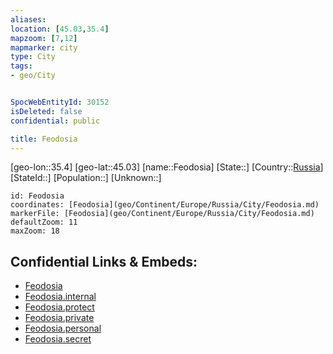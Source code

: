 ```yaml
---
aliases: 
location: [45.03,35.4]
mapzoom: [7,12] 
mapmarker: city 
type: City
tags:
- geo/City


SpocWebEntityId: 30152
isDeleted: false
confidential: public

title: Feodosia
---
```

[geo-lon::35.4]
[geo-lat::45.03]
[name::Feodosia]
[State::]
[Country::[Russia](geo/Continent/Europe/Russia.md)]
[StateId::]
[Population::]
[Unknown::]


```leaflet
id: Feodosia
coordinates: [Feodosia](geo/Continent/Europe/Russia/City/Feodosia.md)
markerFile: [Feodosia](geo/Continent/Europe/Russia/City/Feodosia.md)
defaultZoom: 11 
maxZoom: 18
```


## Confidential Links & Embeds: 
- [Feodosia](../../../../../../_public/geo/Continent/Europe/Russia/City/Feodosia.md) 
- [Feodosia.internal](../../../../../../_internal/geo/Continent/Europe/Russia/City/Feodosia.internal.md) 
- [Feodosia.protect](../../../../../../_protect/geo/Continent/Europe/Russia/City/Feodosia.protect.md) 
- [Feodosia.private](../../../../../../_private/geo/Continent/Europe/Russia/City/Feodosia.private.md) 
- [Feodosia.personal](../../../../../../_personal/geo/Continent/Europe/Russia/City/Feodosia.personal.md) 
- [Feodosia.secret](../../../../../../_secret/geo/Continent/Europe/Russia/City/Feodosia.secret.md) 
